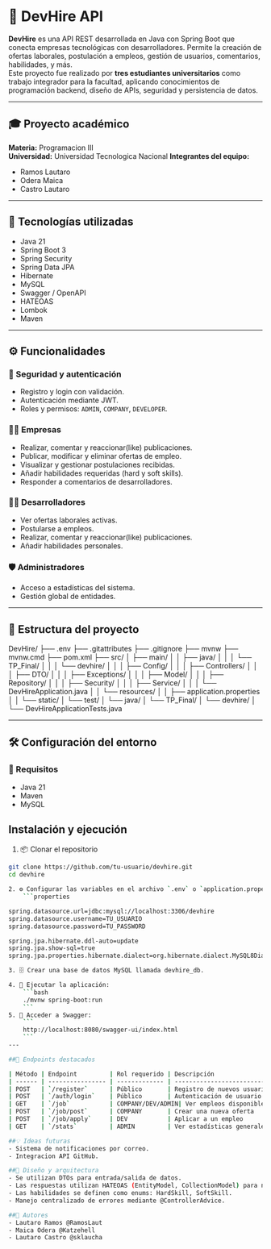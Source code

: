 # 🚀 DevHire API

**DevHire** es una API REST desarrollada en Java con Spring Boot que conecta empresas tecnológicas con desarrolladores. Permite la creación de ofertas laborales, postulación a empleos, gestión de usuarios, comentarios, habilidades, y más.  
Este proyecto fue realizado por **tres estudiantes universitarios** como trabajo integrador para la facultad, aplicando conocimientos de programación backend, diseño de APIs, seguridad y persistencia de datos.

---

## 🎓 Proyecto académico

**Materia:** Programacion Ⅲ  
**Universidad:** Universidad Tecnologica Nacional 
**Integrantes del equipo:**
- Ramos Lautaro  
- Odera Maica  
- Castro Lautaro

---

## 🧰 Tecnologías utilizadas

- Java 21
- Spring Boot 3  
- Spring Security  
- Spring Data JPA  
- Hibernate  
- MySQL  
- Swagger / OpenAPI  
- HATEOAS  
- Lombok  
- Maven

---

## ⚙️ Funcionalidades

### 🔐 Seguridad y autenticación
- Registro y login con validación.
- Autenticación mediante JWT.
- Roles y permisos: `ADMIN`, `COMPANY`, `DEVELOPER`.

### 🧑‍💼 Empresas
- Realizar, comentar y reaccionar(like) publicaciones.
- Publicar, modificar y eliminar ofertas de empleo.
- Visualizar y gestionar postulaciones recibidas.
- Añadir habilidades requeridas (hard y soft skills).
- Responder a comentarios de desarrolladores.

### 👨‍💻 Desarrolladores
- Ver ofertas laborales activas.
- Postularse a empleos.
- Realizar, comentar y reaccionar(like) publicaciones.
- Añadir habilidades personales.

### 🛡️ Administradores
- Acceso a estadísticas del sistema.
- Gestión global de entidades.

---
## 📂 Estructura del proyecto
DevHire/
├── .env
├── .gitattributes
├── .gitignore
├── mvnw
├── mvnw.cmd
├── pom.xml
├── src/
│   ├── main/
│   │   ├── java/
│   │   │   └── TP_Final/
│   │   │       └── devhire/
│   │   │           ├── Config/
│   │   │           ├── Controllers/
│   │   │           ├── DTO/
│   │   │           ├── Exceptions/
│   │   │           ├── Model/
│   │   │           ├── Repository/
│   │   │           ├── Security/
│   │   │           ├── Service/
│   │   │           └── DevHireApplication.java
│   │   └── resources/
│   │       ├── application.properties
│   │       └── static/
│   └── test/
│       └── java/
│           └── TP_Final/
│               └── devhire/
│                   └── DevHireApplicationTests.java

---
## 🛠️ Configuración del entorno
### 🔧 Requisitos
- Java 21
- Maven
- MySQL
## Instalación y ejecución

1. 📦 Clonar el repositorio

```bash
git clone https://github.com/tu-usuario/devhire.git
cd devhire

2. ⚙️ Configurar las variables en el archivo `.env` o `application.properties`:
    ```properties

spring.datasource.url=jdbc:mysql://localhost:3306/devhire
spring.datasource.username=TU_USUARIO
spring.datasource.password=TU_PASSWORD

spring.jpa.hibernate.ddl-auto=update
spring.jpa.show-sql=true
spring.jpa.properties.hibernate.dialect=org.hibernate.dialect.MySQL8Dialect

3. 🗄️ Crear una base de datos MySQL llamada devhire_db.

4. 🚀 Ejecutar la aplicación:
    ```bash
    ./mvnw spring-boot:run
    ```
5. 📑 Acceder a Swagger:
    ```
    http://localhost:8080/swagger-ui/index.html
    ```
---

##🔑 Endpoints destacados

| Método | Endpoint         | Rol requerido | Descripción                 |
| ------ | ---------------- | ------------- | --------------------------- |
| POST   | `/register`      | Público       | Registro de nuevos usuarios |
| POST   | `/auth/login`    | Público       | Autenticación de usuario    |
| GET    | `/job`           | COMPANY/DEV/ADMIN| Ver empleos disponibles  |
| POST   | `/job/post`      | COMPANY       | Crear una nueva oferta      |
| POST   | `/job/apply`     | DEV           | Aplicar a un empleo         |
| GET    | `/stats`         | ADMIN         | Ver estadísticas generales  |

##💡 Ideas futuras
- Sistema de notificaciones por correo.
- Integracion API GitHub.

##📌 Diseño y arquitectura
- Se utilizan DTOs para entrada/salida de datos.
- Las respuestas utilizan HATEOAS (EntityModel, CollectionModel) para navegación semántica RESTful.
- Las habilidades se definen como enums: HardSkill, SoftSkill.
- Manejo centralizado de errores mediante @ControllerAdvice.

##👥 Autores
- Lautaro Ramos @RamosLaut
- Maica Odera @Katzehell
- Lautaro Castro @sklaucha

